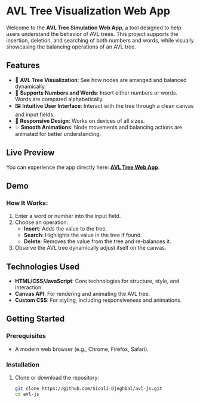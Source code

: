 # AVL Tree Visualization Web App

Welcome to the **AVL Tree Simulation Web App**, a tool designed to help users understand the behavior of AVL trees. This project supports the insertion, deletion, and searching of both numbers and words, while visually showcasing the balancing operations of an AVL tree.

## Features

- 🌳 **AVL Tree Visualization**: See how nodes are arranged and balanced dynamically.
- 🔢 **Supports Numbers and Words**: Insert either numbers or words. Words are compared alphabetically.
- 🖼️ **Intuitive User Interface**: Interact with the tree through a clean canvas and input fields.
- 🎨 **Responsive Design**: Works on devices of all sizes.
- ✨ **Smooth Animations**: Node movements and balancing actions are animated for better understanding.

## Live Preview

You can experience the app directly here: **[AVL Tree Web App](https://sfsd-avl.netlify.app/)**.

## Demo

### How It Works:
1. Enter a word or number into the input field.
2. Choose an operation:
   - **Insert**: Adds the value to the tree.
   - **Search**: Highlights the value in the tree if found.
   - **Delete**: Removes the value from the tree and re-balances it.
3. Observe the AVL tree dynamically adjust itself on the canvas.

## Technologies Used

- **HTML/CSS/JavaScript**: Core technologies for structure, style, and interaction.
- **Canvas API**: For rendering and animating the AVL tree.
- **Custom CSS**: For styling, including responsiveness and animations.

## Getting Started

### Prerequisites
- A modern web browser (e.g., Chrome, Firefox, Safari).

### Installation
1. Clone or download the repository:
   ```bash
   git clone https://github.com/Sidali-Djeghbal/avl-js.git
   cd avl-js
